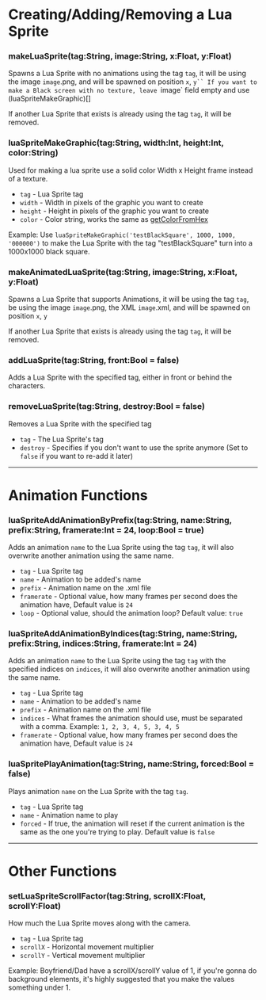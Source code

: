 # Creating/Adding/Removing a Lua Sprite
### makeLuaSprite(tag:String, image:String, x:Float, y:Float)
Spawns a Lua Sprite with no animations using the tag `tag`, it will be using the image `image`.png, and will be spawned on position `x`, `y``
If you want to make a Black screen with no texture, leave `image` field empty and use (luaSpriteMakeGraphic)[]

If another Lua Sprite that exists is already using the tag `tag`, it will be removed.

### luaSpriteMakeGraphic(tag:String, width:Int, height:Int, color:String)
Used for making a lua sprite use a solid color Width x Height frame instead of a texture.

* `tag` - Lua Sprite tag
* `width` - Width in pixels of the graphic you want to create
* `height` - Height in pixels of the graphic you want to create
* `color` - Color string, works the same as [getColorFromHex](https://github.com/ShadowMario/FNF-PsychEngine/wiki/Lua-Script-API---General-Functions/_edit#getcolorfromhexcolorstring)

Example: Use `luaSpriteMakeGraphic('testBlackSquare', 1000, 1000, '000000')` to make the Lua Sprite with the tag "testBlackSquare" turn into a 1000x1000 black square.

### makeAnimatedLuaSprite(tag:String, image:String, x:Float, y:Float)
Spawns a Lua Sprite that supports Animations, it will be using the tag `tag`, be using the image `image`.png, the XML `image`.xml, and will be spawned on position `x`, `y`

If another Lua Sprite that exists is already using the tag `tag`, it will be removed.

### addLuaSprite(tag:String, front:Bool = false)
Adds a Lua Sprite with the specified tag, either in front or behind the characters.

### removeLuaSprite(tag:String, destroy:Bool = false)
Removes a Lua Sprite with the specified tag
* `tag` - The Lua Sprite's tag
* `destroy` - Specifies if you don't want to use the sprite anymore (Set to `false` if you want to re-add it later)
____________________
# Animation Functions
### luaSpriteAddAnimationByPrefix(tag:String, name:String, prefix:String, framerate:Int = 24, loop:Bool = true)
Adds an animation `name` to the Lua Sprite using the tag `tag`, it will also overwrite another animation using the same name.
* `tag` - Lua Sprite tag
* `name` - Animation to be added's name
* `prefix` - Animation name on the .xml file
* `framerate` - Optional value, how many frames per second does the animation have, Default value is `24`
* `loop` - Optional value, should the animation loop? Default value: `true`

### luaSpriteAddAnimationByIndices(tag:String, name:String, prefix:String, indices:String, framerate:Int = 24)
Adds an animation `name` to the Lua Sprite using the tag `tag` with the specified indices on `indices`, it will also overwrite another animation using the same name.
* `tag` - Lua Sprite tag
* `name` - Animation to be added's name
* `prefix` - Animation name on the .xml file
* `indices` - What frames the animation should use, must be separated with a comma. Example: `1, 2, 3, 4, 5, 3, 4, 5`
* `framerate` - Optional value, how many frames per second does the animation have, Default value is `24`

### luaSpritePlayAnimation(tag:String, name:String, forced:Bool = false)
Plays animation `name` on the Lua Sprite with the tag `tag`.

* `tag` - Lua Sprite tag
* `name` - Animation name to play
* `forced` - If true, the animation will reset if the current animation is the same as the one you're trying to play. Default value is `false`

____________________
# Other Functions
### setLuaSpriteScrollFactor(tag:String, scrollX:Float, scrollY:Float)
How much the Lua Sprite moves along with the camera.

* `tag` - Lua Sprite tag
* `scrollX` - Horizontal movement multiplier
* `scrollY` - Vertical movement multiplier

Example: Boyfriend/Dad have a scrollX/scrollY value of 1, if you're gonna do background elements, it's highly suggested that you make the values something under 1.